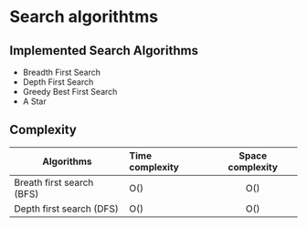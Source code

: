 # Search algorithtms

## Implemented Search Algorithms
* Breadth First Search
* Depth First Search
* Greedy Best First Search
* A Star

## Complexity
| Algorithms | Time complexity | Space complexity |
|-------------|:---------------|:----------------:|
| Breath first search (BFS) | O() | O() |
|Depth first search (DFS) | O() | O() |



